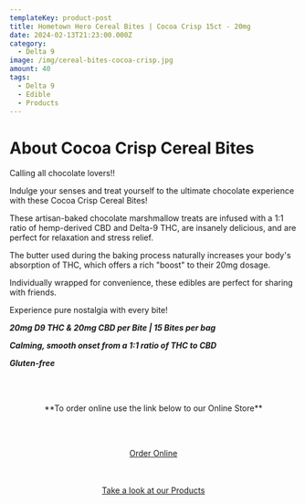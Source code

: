 ```yaml
---
templateKey: product-post
title: Hometown Hero Cereal Bites | Cocoa Crisp 15ct - 20mg
date: 2024-02-13T21:23:00.000Z
category:
  - Delta 9
image: /img/cereal-bites-cocoa-crisp.jpg
amount: 40
tags:
  - Delta 9
  - Edible
  - Products
---
```

# **About Cocoa Crisp Cereal Bites**

Calling all chocolate lovers!! 

Indulge your senses and treat yourself to the ultimate chocolate experience with these Cocoa Crisp Cereal Bites!

These artisan-baked chocolate marshmallow treats are infused with a 1:1 ratio of hemp-derived CBD and Delta-9 THC, are insanely delicious, and are perfect for relaxation and stress relief.

The butter used during the baking process naturally increases your body's absorption of THC, which offers a rich "boost" to their 20mg dosage.

Individually wrapped for convenience, these edibles are perfect for sharing with friends.

Experience pure nostalgia with every bite!

***20mg D9 THC & 20mg CBD per Bite | 15 Bites per bag***

***Calming, smooth onset from a 1:1 ratio of THC to CBD***

***Gluten-free***

<br><br>

<Center>

\*\*To order online use the link below to our Online Store\*\*

<br><br>

<Center><a class="link-view-more-products" target="_blank" href="https://capitalcbd.shop/product/hometown-hero-d9-cocoa-crisp-cereal-bites/">Order Online</a></

<br><br><br>

<Center><a class="link-view-more-products" target="_blank" href="https://capitalamericanshaman.com/products">Take a look at our Products</a></Center>

<br><br>